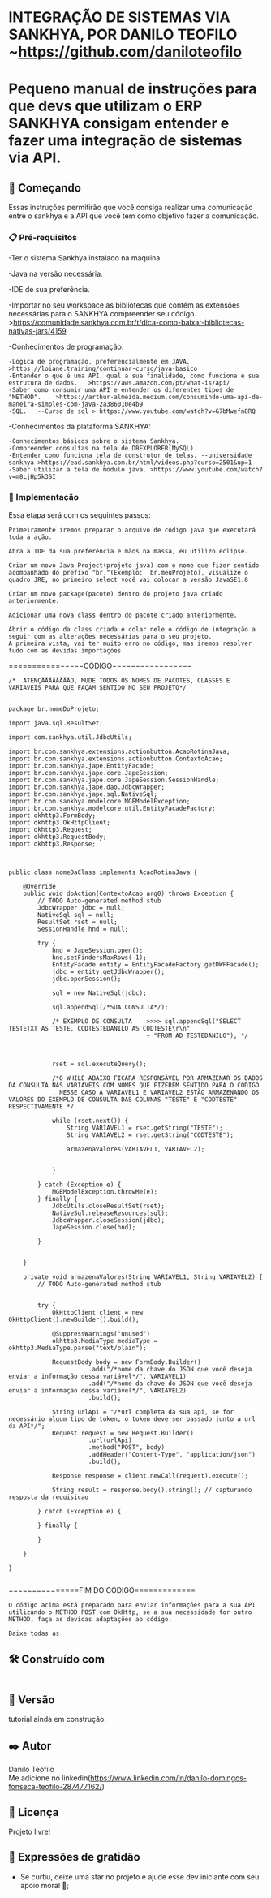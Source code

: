 # INTEGRAÇÃO DE SISTEMAS VIA SANKHYA, POR DANILO TEOFILO ~https://github.com/daniloteofilo

# Pequeno manual de instruções para que devs que utilizam o ERP SANKHYA consigam entender e fazer uma integração de sistemas via API.

## 🚀 Começando

Essas instruções permitirão que você consiga realizar uma comunicação entre o sankhya e a API que você tem como objetivo fazer a comunicação.

### 📋 Pré-requisitos

-Ter o sistema Sankhya instalado na máquina.

-Java na versão necessária.

-IDE de sua preferência.

-Importar no seu workspace as bibliotecas que contém as extensões necessárias para o SANKHYA compreender seu código. >https://comunidade.sankhya.com.br/t/dica-como-baixar-bibliotecas-nativas-jars/4159

-Conhecimentos de programação:
```
-Lógica de programação, preferencialmente em JAVA.	>https://loiane.training/continuar-curso/java-basico
-Entender o que é uma API, qual a sua finalidade, como funciona e sua estrutura de dados.	>https://aws.amazon.com/pt/what-is/api/
-Saber como consumir uma API e entender os diferentes tipos de "METHOD".	>https://arthur-almeida.medium.com/consumindo-uma-api-de-maneira-simples-com-java-2a386010e4b9
-SQL.	--Curso de sql > https://www.youtube.com/watch?v=G7bMwefn8RQ
```
-Conhecimentos da plataforma SANKHYA:
```
-Conhecimentos básicos sobre o sistema Sankhya.
-Compreender consultas na tela de DBEXPLORER(MySQL).
-Entender como funciona tela de construtor de telas. --universidade sankhya >https://ead.sankhya.com.br/html/videos.php?curso=2501&up=1
-Saber utilizar a tela de módulo java. >https://www.youtube.com/watch?v=m8LjHp5k3SI
```

### 🔧 Implementação

Essa etapa será com os seguintes passos:

```
Primeiramente iremos preparar o arquivo de código java que executará toda a ação.
```

```
Abra a IDE da sua preferência e mãos na massa, eu utilizo eclipse.
```

```
Criar um novo Java Project(projeto java) com o nome que fizer sentido acompanhado do prefixo "br."(Exemplo:  br.meuProjeto), visualize o quadro JRE, no primeiro select você vai colocar a versão JavaSE1.8
```

```
Criar um novo package(pacote) dentro do projeto java criado anteriormente.
```

```
Adicionar uma nova class dentro do pacote criado anteriormente.
```

```
Abrir o código da class criada e colar nele o código de integração a seguir com as alterações necessárias para o seu projeto.
A primeira vista, vai ter muito erro no código, mas iremos resolver tudo com as devidas importações.
```
================CÓDIGO=================
```
/*  ATENÇÃÃÃÃÃÃÃÃO, MUDE TODOS OS NOMES DE PACOTES, CLASSES E VARIAVEIS PARA QUE FAÇAM SENTIDO NO SEU PROJETO*/


package br.nomeDoProjeto;

import java.sql.ResultSet;

import com.sankhya.util.JdbcUtils;

import br.com.sankhya.extensions.actionbutton.AcaoRotinaJava;
import br.com.sankhya.extensions.actionbutton.ContextoAcao;
import br.com.sankhya.jape.EntityFacade;
import br.com.sankhya.jape.core.JapeSession;
import br.com.sankhya.jape.core.JapeSession.SessionHandle;
import br.com.sankhya.jape.dao.JdbcWrapper;
import br.com.sankhya.jape.sql.NativeSql;
import br.com.sankhya.modelcore.MGEModelException;
import br.com.sankhya.modelcore.util.EntityFacadeFactory;
import okhttp3.FormBody;
import okhttp3.OkHttpClient;
import okhttp3.Request;
import okhttp3.RequestBody;
import okhttp3.Response;



public class nomeDaClass implements AcaoRotinaJava {

	@Override
	public void doAction(ContextoAcao arg0) throws Exception {
		// TODO Auto-generated method stub
		JdbcWrapper jdbc = null;
		NativeSql sql = null;
		ResultSet rset = null;
		SessionHandle hnd = null;
		
		try {
			hnd = JapeSession.open();
			hnd.setFindersMaxRows(-1);
			EntityFacade entity = EntityFacadeFactory.getDWFFacade();
			jdbc = entity.getJdbcWrapper();
			jdbc.openSession();

			sql = new NativeSql(jdbc);

			sql.appendSql(/*SUA CONSULTA*/);

			/* EXEMPLO DE CONSULTA    >>>> sql.appendSql("SELECT TESTETXT AS TESTE, CODTESTEDANILO AS CODTESTE\r\n"
								      + "FROM AD_TESTEDANILO"); */

			

			rset = sql.executeQuery();
			
			/*O WHILE ABAIXO FICARA RESPONSÁVEL POR ARMAZENAR OS DADOS DA CONSULTA NAS VARIAVEIS COM NOMES QUE FIZEREM SENTIDO PARA O CÓDIGO
			, NESSE CASO A VARIAVEL1 E VARIAVEL2 ESTÃO ARMAZENANDO OS VALORES DO EXEMPLO DE CONSULTA DAS COLUNAS "TESTE" E "CODTESTE" RESPECTIVAMENTE */
				
			while (rset.next()) {
				String VARIAVEL1 = rset.getString("TESTE");
				String VARIAVEL2 = rset.getString("CODTESTE");
				
				armazenaValores(VARIAVEL1, VARIAVEL2);
				
				
			}

		} catch (Exception e) {
			MGEModelException.throwMe(e);
		} finally {
			JdbcUtils.closeResultSet(rset);
			NativeSql.releaseResources(sql);
			JdbcWrapper.closeSession(jdbc);
			JapeSession.close(hnd);

		}
		
		
	}

	private void armazenaValores(String VARIAVEL1, String VARIAVEL2) {
		// TODO Auto-generated method stub
		

		try {
			OkHttpClient client = new OkHttpClient().newBuilder().build();
			
			@SuppressWarnings("unused")
			okhttp3.MediaType mediaType = okhttp3.MediaType.parse("text/plain");
			
			RequestBody body = new FormBody.Builder()
				      .add("/*nome da chave do JSON que você deseja enviar a informação dessa variável*/", VARIAVEL1)
				      .add("/*nome da chave do JSON que você deseja enviar a informação dessa variável*/", VARIAVEL2)
				      .build();
			
			String urlApi = "/*url completa da sua api, se for necessário algum tipo de token, o token deve ser passado junto a url da API*/";
			Request request = new Request.Builder()
					  .url(urlApi)
					  .method("POST", body)
					  .addHeader("Content-Type", "application/json")
					  .build();
						
			Response response = client.newCall(request).execute();

			String result = response.body().string(); // capturando resposta da requisicao

		} catch (Exception e) {

		} finally {

		}
		
	}

}


```


===============FIM DO CÓDIGO=============

```
O código acima está preparado para enviar informações para a sua API utilizando o METHOD POST com OkHttp, se a sua necessidade for outro METHOD, faça as devidas adaptações ao código.
```

```
Baixe todas as 
```


## 🛠️ Construído com
```

```

## 📌 Versão

tutorial ainda em construção.

## ✒️ Autor

Danilo Teófilo  
Me adicione no linkedin(https://www.linkedin.com/in/danilo-domingos-fonseca-teofilo-287477162/)


## 📄 Licença

Projeto livre!

## 🎁 Expressões de gratidão

* Se curtiu, deixe uma star no projeto e ajude esse dev iniciante com seu apoio moral 📢;


